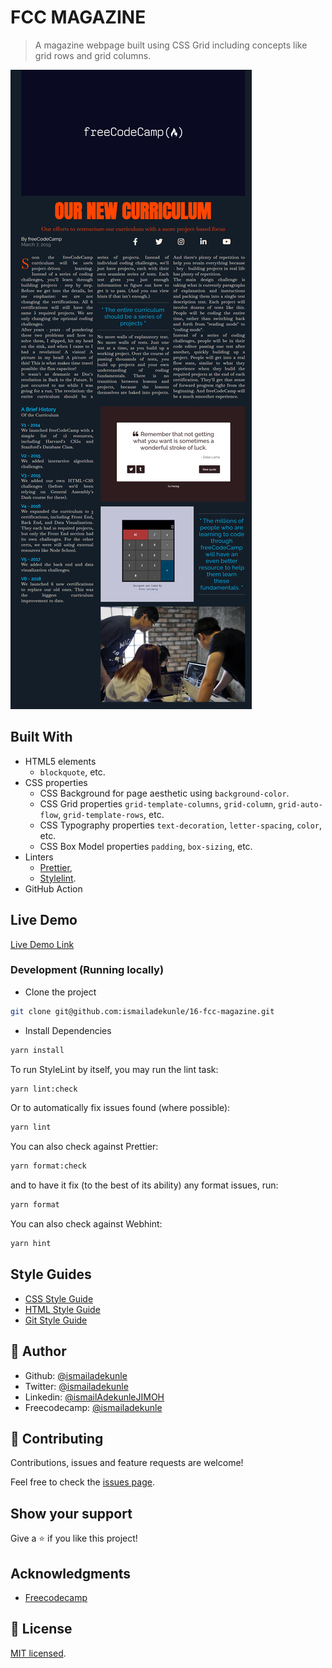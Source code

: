 # FCC MAGAZINE

> A magazine webpage built using CSS Grid including concepts like grid rows and grid columns.

![screenshot](./app_screenshot.png)

## Built With

- HTML5 elements
  - `blockquote`, etc.
- CSS properties
  - CSS Background for page aesthetic using
    `background-color`.
  - CSS Grid properties `grid-template-columns`, `grid-column`, `grid-auto-flow`, `grid-template-rows`, etc.
  - CSS Typography properties
    `text-decoration`, `letter-spacing`, `color`, etc.
  - CSS Box Model properties
    `padding`, `box-sizing`, etc.
- Linters
  - [Prettier](https://prettier.io/),
  - [Stylelint](https://stylelint.io/).
- GitHub Action

## Live Demo

[Live Demo Link](https://magazine-webpage-ismail.netlify.app/)

### Development (Running locally)

- Clone the project

```bash
git clone git@github.com:ismailadekunle/16-fcc-magazine.git

```

- Install Dependencies

```bash
yarn install
```

To run StyleLint by itself, you may run the lint task:

```bash
yarn lint:check
```

Or to automatically fix issues found (where possible):

```bash
yarn lint
```

You can also check against Prettier:

```bash
yarn format:check
```

and to have it fix (to the best of its ability) any format issues, run:

```bash
yarn format
```

You can also check against Webhint:

```bash
yarn hint
```

## Style Guides

- [CSS Style Guide](http://udacity.github.io/frontend-nanodegree-styleguide/css.html)
- [HTML Style Guide](http://udacity.github.io/frontend-nanodegree-styleguide/index.html)
- [Git Style Guide](https://udacity.github.io/git-styleguide/)

## 👤 Author

- Github: [@ismailadekunle](https://github.com/ismailadekunle)
- Twitter: [@ismailadekunle](https://twitter.com/ismailadekunle)
- Linkedin: [@ismailAdekunleJIMOH](https://www.linkedin.com/in/ismailAdekunleJIMOH/)
- Freecodecamp: [@ismailadekunle](https://www.freecodecamp.org/ismailadekunle)

## 🤝 Contributing

Contributions, issues and feature requests are welcome!

Feel free to check the [issues page](../../issues).

## Show your support

Give a ⭐️ if you like this project!

## Acknowledgments

- [Freecodecamp](https://www.freecodecamp.org/learn/2022/responsive-web-design/learn-css-grid-by-building-a-magazine/step-80/)

## 📝 License

[MIT licensed](./LICENSE).
